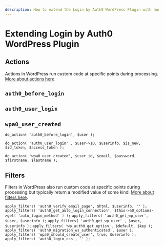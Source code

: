 ```yaml
---
description: How to extend the Login by Auth0 WordPress Plugin with hooks, filters, and functions.
---
```


# Extending Login by Auth0 WordPress Plugin

## Actions

Actions in WordPress run custom code at specific points during processing. [More about actions here](https://developer.wordpress.org/plugins/hooks/actions/). 

## `auth0_before_login` 

## `auth0_user_login` 

## `wpa0_user_created` 

`do_action( 'auth0_before_login', $user );`

`do_action( 'auth0_user_login' , $user->ID, $userinfo, $is_new, $id_token, $access_token );`

`do_action( 'wpa0_user_created', $user_id, $email, $password, $firstname, $lastname );`

## Filters

Filters in WordPress also run custom code at specific points during processing but typically return a modified value of some kind. [More about filters here](https://developer.wordpress.org/plugins/hooks/filters/). 

`apply_filters( 'auth0_verify_email_page', $html, $userinfo, '' );`
`apply_filters( 'auth0_get_auto_login_connection', $this->a0_options->get( 'auto_login_method' ) );`
`apply_filters( 'auth0_get_wp_user', $user, $userinfo );`
`apply_filters( 'auth0_get_wp_user' , $user, $userinfo );`
`apply_filters( 'wp_auth0_get_option', $default, $key );`
`apply_filters( 'auth0_migration_ws_authenticated', $user );`
`apply_filters( 'wpa0_should_create_user', true, $userinfo );`
`apply_filters( 'auth0_login_css', '' );`

